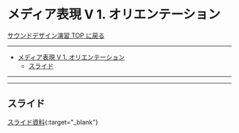 # メディア表現 V 1. オリエンテーション

[サウンドデザイン演習 TOP に戻る](./index.md)

---

- [メディア表現 V 1. オリエンテーション](#メディア表現-v-1-オリエンテーション)
  - [スライド](#スライド)

---

---

## スライド

[スライド資料](./sd_01slide.pdf){:target="\_blank"}
